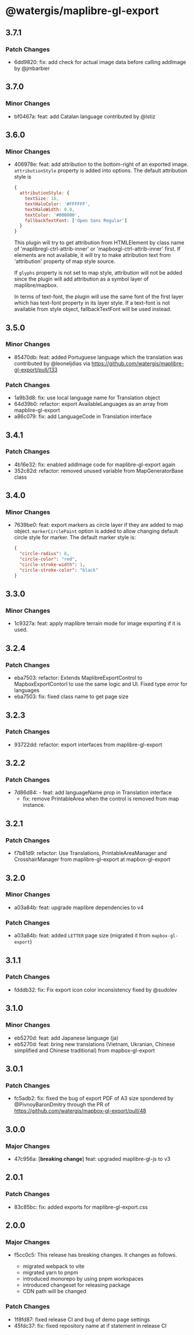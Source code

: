 # @watergis/maplibre-gl-export

## 3.7.1

### Patch Changes

- 6dd9820: fix: add check for actual image data before calling addImage by @jmbarbier

## 3.7.0

### Minor Changes

- bf0467a: feat: add Catalan language contributed by @lstiz

## 3.6.0

### Minor Changes

- 406978e: feat: add attribution to the bottom-right of an exported image. `attributionStyle` property is added into options. The default attribution style is

  ```js
  {
    attributionStyle: {
      textSize: 16,
      textHaloColor: '#FFFFFF',
      textHaloWidth: 0.8,
      textColor: '#000000',
      fallbackTextFont: ['Open Sans Regular']
    }
  }
  ```

  This plugin will try to get attribution from HTMLElement by class name of 'maplibregl-ctrl-attrib-inner' or 'mapboxgl-ctrl-attrib-inner' first. If elements are not available, it will try to make attribution text from 'attribution' property of map style source.

  If `glyphs` property is not set to map style, attribution will not be added since the plugin will add attribution as a symbol layer of maplibre/mapbox.

  In terms of text-font, the plugin will use the same font of the first layer which has text-font property in its layer style. If a text-font is not available from style object, fallbackTextFont will be used instead.

## 3.5.0

### Minor Changes

- 85470db: feat: added Portuguese language which the translation was contributed by @leoneljdias via https://github.com/watergis/maplibre-gl-export/pull/133

### Patch Changes

- 1a9b3d8: fix: use local language name for Translation object
- 64d39b0: refactor: export AvailableLanguages as an array from mapblire-gl-export
- a86c079: fix: add LanguageCode in Translation interface

## 3.4.1

### Patch Changes

- 4b16e32: fix: enabled addImage code for maplibre-gl-export again
- 352c82d: refactor: removed unused variable from MapGeneratorBase class

## 3.4.0

### Minor Changes

- 7639be0: feat: export markers as circle layer if they are added to map object. `markerCirclePaint` option is added to allow changing default circle style for marker. The default marker style is:

  ```json
  {
    "circle-radius": 8,
    "circle-color": "red",
    "circle-stroke-width": 1,
    "circle-stroke-color": "black"
  }
  ```

## 3.3.0

### Minor Changes

- 1c9327a: feat: apply maplibre terrain mode for image exporting if it is used.

## 3.2.4

### Patch Changes

- eba7503: refactor: Extends MaplibreExportControl to MapboxExportContorl to use the same logic and UI. Fixed type error for languages
- eba7503: fix: fixed class name to get page size

## 3.2.3

### Patch Changes

- 93722dd: refactor: export interfaces from maplibre-gl-export

## 3.2.2

### Patch Changes

- 7d86d84: - feat: add languageName prop in Translation interface
  - fix: remove PrintableArea when the control is removed from map instance.

## 3.2.1

### Patch Changes

- f7b81d9: refactor: Use Translations, PrintableAreaManager and CrosshairManager from maplibre-gl-export at mapbox-gl-export

## 3.2.0

### Minor Changes

- a03a84b: feat: upgrade maplibre dependencies to v4

### Patch Changes

- a03a84b: feat: added `LETTER` page size (migrated it from `mapbox-gl-export`)

## 3.1.1

### Patch Changes

- fdddb32: fix: Fix export icon color inconsistency fixed by @sudolev

## 3.1.0

### Minor Changes

- eb5270d: feat: add Japanese language (ja)
- eb5270d: feat: bring new translations (Vietnam, Ukranian, Chinese simplified and Chinese traditional) from mapbox-gl-export

## 3.0.1

### Patch Changes

- fc5adb2: fix: fixed the bug of export PDF of A3 size spondered by @PivnoyBaronDmitry through the PR of https://github.com/watergis/mapbox-gl-export/pull/48

## 3.0.0

### Major Changes

- 47c956a: [**breaking change**] feat: upgraded maplibre-gl-js to v3

## 2.0.1

### Patch Changes

- 83c85bc: fix: added exports for maplibre-gl-export.css

## 2.0.0

### Major Changes

- f5cc0c5: This release has breaking changes. It changes as follows.

  - migrated webpack to vite
  - migrated yarn to pnpm
  - introduced monorepo by using pnpm workspaces
  - introduced changeset for releasing package
  - CDN path will be changed

### Patch Changes

- 1f8fd87: fixed release CI and bug of demo page settings
- 45fdc37: fix: fixed repository name at if statement in release CI
